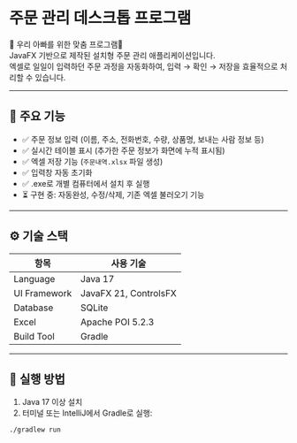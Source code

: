 # 주문 관리 데스크톱 프로그램

👑 우리 아빠를 위한 맞춤 프로그램👑 </br>
JavaFX 기반으로 제작된 설치형 주문 관리 애플리케이션입니다.   </br>
엑셀로 일일이 입력하던 주문 과정을 자동화하여, 입력 → 확인 → 저장을 효율적으로 처리할 수 있습니다. </br>

---

## 📌 주요 기능

- ✅ 주문 정보 입력 (이름, 주소, 전화번호, 수량, 상품명, 보내는 사람 정보 등)
- ✅ 실시간 테이블 표시 (추가한 주문 정보가 화면에 누적 표시됨)
- ✅ 엑셀 저장 기능 (`주문내역.xlsx` 파일 생성)
- ✅ 입력창 자동 초기화
- ✅ .exe로 개별 컴퓨터에서 설치 후 실행
- ⏳ 구현 중: 자동완성, 수정/삭제, 기존 엑셀 불러오기 기능

---

## ⚙️ 기술 스택

| 항목         | 사용 기술                         |
|--------------|-----------------------------------|
| Language     | Java 17                           |
| UI Framework | JavaFX 21, ControlsFX             |
| Database     | SQLite                            |
| Excel        | Apache POI 5.2.3                  |
| Build Tool   | Gradle                            |


---

## 🚀 실행 방법

1. Java 17 이상 설치
2. 터미널 또는 IntelliJ에서 Gradle로 실행:

```bash
./gradlew run
